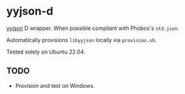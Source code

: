 # yyjson-d

[yyjson](https://github.com/ibireme/yyjson) D wrapper. When possible compliant
with Phobos's `std.json`.

Automatically provisions `libyyjson` locally via `provision.sh`.

Tested solely on Ubuntu 22.04.

## TODO
- Provision and test on Windows.
